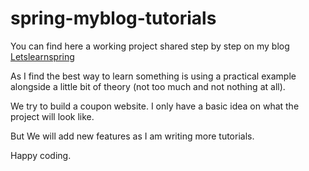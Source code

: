# spring-myblog-tutorials

You can find here a working project shared step by step on my blog [Letslearnspring](https://www.letslearnspring.com)

As I find the best way to learn something is using a practical example alongside a little bit of theory (not too much and not nothing at all).

We try to build a coupon website. I only have a basic idea on what the project will look like.

But We will add new features as I am writing more tutorials.

Happy coding.
